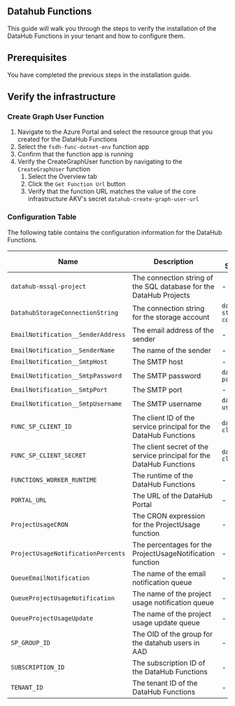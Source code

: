 ## Datahub Functions

This guide will walk you through the steps to verify the installation of the DataHub Functions in your tenant and how to configure them.

## Prerequisites

You have completed the previous steps in the installation guide.

## Verify the infrastructure

### Create Graph User Function

1. Navigate to the Azure Portal and select the resource group that you created for the DataHub Functions
1. Select the `fsdh-func-dotnet-env` function app
1. Confirm that the function app is running
1. Verify the CreateGraphUser function by navigating to the `CreateGraphUser` function
   1. Select the Overview tab
   1. Click the `Get Function Url` button
   1. Verify that the function URL matches the value of the core infrastructure AKV's secret `datahub-create-graph-user-url`

### Configuration Table

The following table contains the configuration information for the DataHub Functions.

| Name                               | Description                                                          | Keyvault Secret Name             | Value Example                          |
| ---------------------------------- | -------------------------------------------------------------------- | -------------------------------- | -------------------------------------- |
| `datahub-mssql-project`            | The connection string of the SQL database for the DataHub Projects   | -                                | `Server=tcp:...`                       |
| `DatahubStorageConnectionString`   | The connection string for the storage account                        | `datahub-storage-queue-conn-str` | `DefaultEndpointsProtocol=https...`    |
| `EmailNotification__SenderAddress` | The email address of the sender                                      | -                                | -                                      |
| `EmailNotification__SenderName`    | The name of the sender                                               | -                                | -                                      |
| `EmailNotification__SmtpHost`      | The SMTP host                                                        | -                                | -                                      |
| `EmailNotification__SmtpPassword`  | The SMTP password                                                    | `datahub-smtp-password`          | -                                      |
| `EmailNotification__SmtpPort`      | The SMTP port                                                        | -                                | -                                      |
| `EmailNotification__SmtpUsername`  | The SMTP username                                                    | `datahub-smtp-username`          | -                                      |
| `FUNC_SP_CLIENT_ID`                | The client ID of the service principal for the DataHub Functions     | `datahubportal-client-id`        | -                                      |
| `FUNC_SP_CLIENT_SECRET`            | The client secret of the service principal for the DataHub Functions | `datahubportal-client-secret`    | -                                      |
| `FUNCTIONS_WORKER_RUNTIME`         | The runtime of the DataHub Functions                                 | -                                | `dotnet-isolated`                      |
| `PORTAL_URL`                       | The URL of the DataHub Portal                                        | -                                | -                                      |
| `ProjectUsageCRON`                 | The CRON expression for the ProjectUsage function                    | -                                | `0 0 2 * * *`                          |
| `ProjectUsageNotificationPercents` | The percentages for the ProjectUsageNotification function            | -                                | `25,50,80,100`                         |
| `QueueEmailNotification`           | The name of the email notification queue                             | -                                | `email-notification`                   |
| `QueueProjectUsageNotification`    | The name of the project usage notification queue                     | -                                | `project-usage-notification`           |
| `QueueProjectUsageUpdate`          | The name of the project usage update queue                           | -                                | `project-usage-update`                 |
| `SP_GROUP_ID`                      | The OID of the group for the datahub users in AAD                    | -                                | `00000000-0000-0000-0000-000000000000` |
| `SUBSCRIPTION_ID`                  | The subscription ID of the DataHub Functions                         | -                                | `00000000-0000-0000-0000-000000000000` |
| `TENANT_ID`                        | The tenant ID of the DataHub Functions                               | -                                | `00000000-0000-0000-0000-000000000000` |
